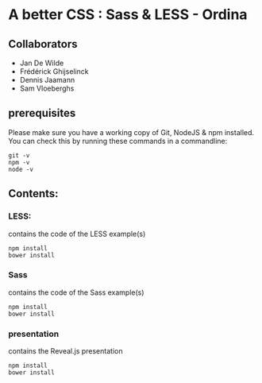 # A better CSS : Sass &amp; LESS - Ordina

## Collaborators

* Jan De Wilde
* Frédérick Ghijselinck
* Dennis Jaamann
* Sam Vloeberghs

## prerequisites

Please make sure you have a working copy of Git, NodeJS & npm installed. You can check this by running these commands
in a commandline:

    git -v
    npm -v
    node -v

## Contents:

### LESS:

contains the code of the LESS example(s)

    npm install
    bower install

### Sass

contains the code of the Sass example(s)

    npm install
    bower install

### presentation

contains the Reveal.js presentation

    npm install
    bower install
